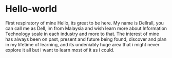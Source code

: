 # Hello-world
First respiratory of mine
Hello, its great to be here. My name is Dellrall, you can call me as Dell, im from Malaysia and wish learn more about Information Technology scale in each industry and more to that. The interest of mine has always been on past, present and future being found, discover and plan in my lifetime of learning, and its undeniably huge area that i might never explore it all but i want to learn most of it as i could. 
